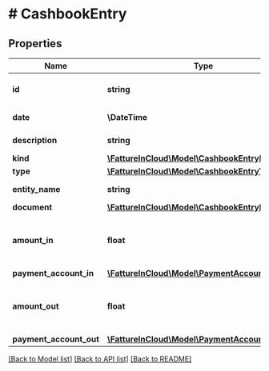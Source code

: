 # # CashbookEntry

## Properties

Name | Type | Description | Notes
------------ | ------------- | ------------- | -------------
**id** | **string** | Cashbook unique identifier. |
**date** | **\DateTime** | Cashbook date. |
**description** | **string** | Cashbook description. |
**kind** | [**\FattureInCloud\Model\CashbookEntryKind**](CashbookEntryKind.md) |  |
**type** | [**\FattureInCloud\Model\CashbookEntryType**](CashbookEntryType.md) |  | [optional]
**entity_name** | **string** | Entity name. | [optional]
**document** | [**\FattureInCloud\Model\CashbookEntryDocument**](CashbookEntryDocument.md) |  | [optional]
**amount_in** | **float** | [Only for cashbook entry in] Total amount in. | [optional]
**payment_account_in** | [**\FattureInCloud\Model\PaymentAccount**](PaymentAccount.md) |  | [optional]
**amount_out** | **float** | [Only for cashbook entry out] Total amount out. | [optional]
**payment_account_out** | [**\FattureInCloud\Model\PaymentAccount**](PaymentAccount.md) |  | [optional]

[[Back to Model list]](../../README.md#models) [[Back to API list]](../../README.md#endpoints) [[Back to README]](../../README.md)

